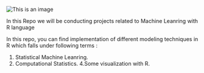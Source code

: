 ![This is an image](https://myoctocat.com/assets/images/base-octocat.svg)

In this Repo we will be conducting projects related to Machine Leanring with R language

In this repo, you can find implementation of different modeling techniques in R which falls under following terms :

1. Statistical Machine Leanring.
2. Computational Statistics.
4.Some visualization with R.
